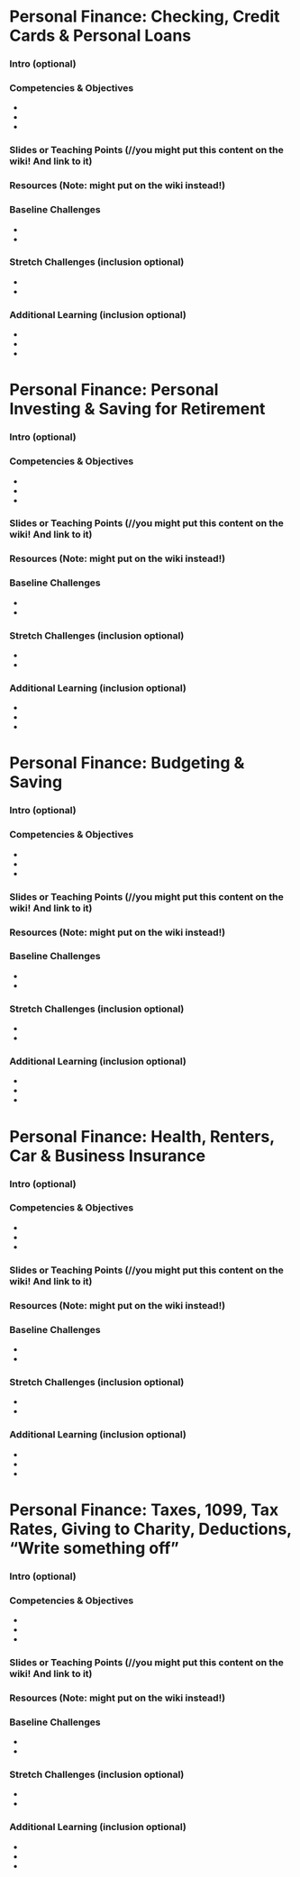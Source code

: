 # Personal Finance: Checking, Credit Cards & Personal Loans


### Intro (optional)

### Competencies & Objectives
* 
* 
* 

### Slides or Teaching Points (//you might put this content on the wiki! And link to it)

### Resources (Note: might put on the wiki instead!)

### Baseline Challenges
* 
*

### Stretch Challenges (inclusion optional)
* 
*

### Additional Learning (inclusion optional)
* 
*
*

# Personal Finance: Personal Investing & Saving for Retirement


### Intro (optional)

### Competencies & Objectives
* 
* 
* 

### Slides or Teaching Points (//you might put this content on the wiki! And link to it)

### Resources (Note: might put on the wiki instead!)

### Baseline Challenges
* 
*

### Stretch Challenges (inclusion optional)
* 
*

### Additional Learning (inclusion optional)
* 
*
*

# Personal Finance: Budgeting & Saving


### Intro (optional)

### Competencies & Objectives
* 
* 
* 

### Slides or Teaching Points (//you might put this content on the wiki! And link to it)

### Resources (Note: might put on the wiki instead!)

### Baseline Challenges
* 
*

### Stretch Challenges (inclusion optional)
* 
*

### Additional Learning (inclusion optional)
* 
*
*

# Personal Finance: Health, Renters, Car & Business Insurance


### Intro (optional)

### Competencies & Objectives
* 
* 
* 

### Slides or Teaching Points (//you might put this content on the wiki! And link to it)

### Resources (Note: might put on the wiki instead!)

### Baseline Challenges
* 
*

### Stretch Challenges (inclusion optional)
* 
*

### Additional Learning (inclusion optional)
* 
*
*

# Personal Finance: Taxes, 1099, Tax Rates, Giving to Charity, Deductions, “Write something off”


### Intro (optional)

### Competencies & Objectives
* 
* 
* 

### Slides or Teaching Points (//you might put this content on the wiki! And link to it)

### Resources (Note: might put on the wiki instead!)

### Baseline Challenges
* 
*

### Stretch Challenges (inclusion optional)
* 
*

### Additional Learning (inclusion optional)
* 
*
*
